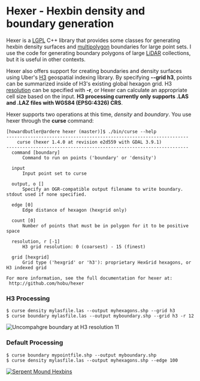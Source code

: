 # Hexer - Hexbin density and boundary generation

Hexer is a [LGPL] C++ library that provides some classes for generating 
hexbin density surfaces and [multipolygon] boundaries for large point sets. I use 
the code for generating boundary polygons of large [LiDAR] collections, but it is 
useful in other contexts.

Hexer also offers support for creating boundaries and density surfaces using Uber's [H3] 
geospatial indexing library. By specifying <b>--grid h3</b>, points can be summarized
inside of H3's existing global hexagon grid. H3 [resolution] can be specified with <b>-r</b>,
or Hexer can calculate an appropriate cell size based on the input. <b>H3 processing
currently only supports .LAS and .LAZ files with WGS84 (EPSG:4326) CRS</b>.

Hexer supports two operations at this time, <i>density</i> and <i>boundary</i>. You 
use hexer through the <b>curse</b> command:

```
[howardbutler@ardere hexer (master)]$ ./bin/curse --help
--------------------------------------------------------------------
    curse (hexer 1.4.0 at revision e2d559 with GDAL 3.9.1)
--------------------------------------------------------------------
  command [boundary]
      Command to run on points ('boundary' or 'density')

  input
      Input point set to curse

  output, o []
      Specify an OGR-compatible output filename to write boundary. stdout used if none specified.

  edge [0]
      Edge distance of hexagon (hexgrid only)

  count [0]
      Number of points that must be in polygon for it to be positive space

  resolution, r [-1]
      H3 grid resolution: 0 (coarsest) - 15 (finest)

  grid [hexgrid]
      Grid type ('hexgrid' or 'h3'): proprietary HexGrid hexagons, or H3 indexed grid

For more information, see the full documentation for hexer at:
 http://github.com/hobu/hexer

```
### H3 Processing
```
$ curse density mylasfile.las --output myhexagons.shp --grid h3
$ curse boundary mylasfile.las --output myboundary.shp --grid h3 -r 12
```
<img src="https://github.com/hobu/hexer/raw/master/images/h3bounds.png?raw=true"  alt="Uncompahgre boundary at H3 resolution 11" /></a>


### Default Processing
```
$ curse boundary mypointfile.shp --output myboundary.shp
$ curse density mylasfile.las --output myhexagons.shp --edge 100
```

<a href="http://a.tiles.mapbox.com/v3/hobu.serpent-mound.html#16.00/39.0346/-83.4353"><img src="https://github.com/hobu/hexer/raw/master/images/serpent.png?raw=true"  alt="Serpent Mound Hexbins" /></a>

[LGPL]: http://www.gnu.org/licenses/lgpl-2.1.html
[LiDAR]: https://en.wikipedia.org/wiki/LIDAR
[multipolygon]: http://en.wikipedia.org/wiki/Well-known_text
[H3]: https://h3geo.org/
[resolution]: https://h3geo.org/docs/core-library/restable 

[map]: http://a.tiles.mapbox.com/v3/hobu.serpent-mound.html#16.00/39.0346/-83.4353

